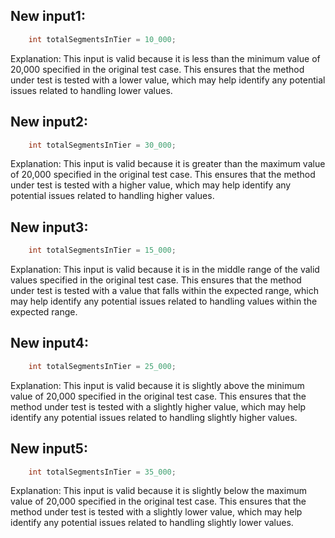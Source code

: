 ## New input1:
```java
    int totalSegmentsInTier = 10_000;
```
Explanation: This input is valid because it is less than the minimum value of 20,000 specified in the original test case. This ensures that the method under test is tested with a lower value, which may help identify any potential issues related to handling lower values.

## New input2:
```java
    int totalSegmentsInTier = 30_000;
```
Explanation: This input is valid because it is greater than the maximum value of 20,000 specified in the original test case. This ensures that the method under test is tested with a higher value, which may help identify any potential issues related to handling higher values.

## New input3:
```java
    int totalSegmentsInTier = 15_000;
```
Explanation: This input is valid because it is in the middle range of the valid values specified in the original test case. This ensures that the method under test is tested with a value that falls within the expected range, which may help identify any potential issues related to handling values within the expected range.

## New input4:
```java
    int totalSegmentsInTier = 25_000;
```
Explanation: This input is valid because it is slightly above the minimum value of 20,000 specified in the original test case. This ensures that the method under test is tested with a slightly higher value, which may help identify any potential issues related to handling slightly higher values.

## New input5:
```java
    int totalSegmentsInTier = 35_000;
```
Explanation: This input is valid because it is slightly below the maximum value of 20,000 specified in the original test case. This ensures that the method under test is tested with a slightly lower value, which may help identify any potential issues related to handling slightly lower values.
